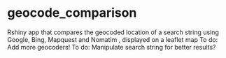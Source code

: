 # geocode_comparison
Rshiny app that compares the geocoded location of a search string using Google, Bing, Mapquest and Nomatim , displayed on a leaflet map
To do: Add more geocoders! 
To do: Manipulate search string for better results?
